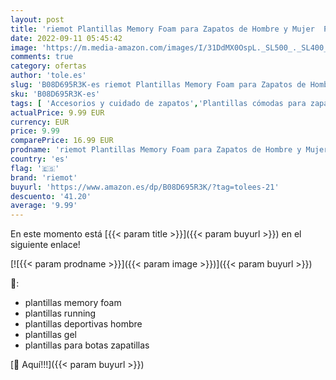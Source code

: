 ```yaml
---
layout: post
title: 'riemot Plantillas Memory Foam para Zapatos de Hombre y Mujer  Plantillas para Zapatillas Botas  Cómodas y Amortiguación para Trabajo  Deportes  Caminar  Senderismo  Gris Mujer EU38'
date: 2022-09-11 05:45:42
image: 'https://m.media-amazon.com/images/I/31DdMX0OspL._SL500_._SL400_.jpg'
comments: true
category: ofertas
author: 'tole.es'
slug: 'B08D695R3K-es riemot Plantillas Memory Foam para Zapatos de Hombre y...'
sku: 'B08D695R3K-es'
tags: [ 'Accesorios y cuidado de zapatos','Plantillas cómodas para zapatos','Plantillas para zapatos','Zapatos y complementos','riemot','zapatos','🇪🇸', ]
actualPrice: 9.99 EUR
currency: EUR
price: 9.99
comparePrice: 16.99 EUR
prodname: 'riemot Plantillas Memory Foam para Zapatos de Hombre y Mujer  Plantillas para Zapatillas Botas  Cómodas y Amortiguación para Trabajo  Deportes  Caminar  Senderismo  Gris Mujer EU38'
country: 'es'
flag: '🇪🇸'
brand: 'riemot'
buyurl: 'https://www.amazon.es/dp/B08D695R3K/?tag=tolees-21'
descuento: '41.20'
average: '9.99'
---
```


En este momento está [{{< param title >}}]({{< param buyurl >}}) en el siguiente enlace!

[![{{< param prodname >}}]({{< param image >}})]({{< param buyurl >}})

🔎:

- plantillas memory foam
- plantillas running
- plantillas deportivas hombre
- plantillas gel
- plantillas para botas zapatillas

[🛒 Aquí!!!]({{< param buyurl >}})
